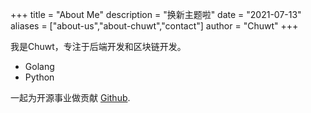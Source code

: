 +++
title = "About Me"
description = "换新主题啦"
date = "2021-07-13"
aliases = ["about-us","about-chuwt","contact"]
author = "Chuwt"
+++

我是Chuwt，专注于后端开发和区块链开发。

* Golang
* Python

一起为开源事业做贡献 [Github](https://github.com/chuwt).



